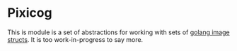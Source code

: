 # Pixicog

This is module is a set of abstractions for working with sets of [golang image structs](). It is too work-in-progress to say more.
